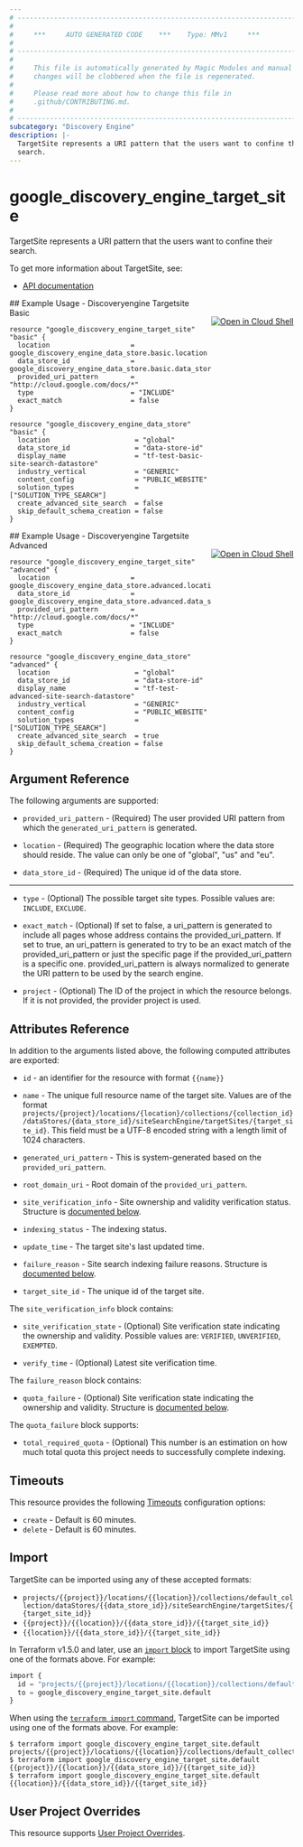 ```yaml
---
# ----------------------------------------------------------------------------
#
#     ***     AUTO GENERATED CODE    ***    Type: MMv1     ***
#
# ----------------------------------------------------------------------------
#
#     This file is automatically generated by Magic Modules and manual
#     changes will be clobbered when the file is regenerated.
#
#     Please read more about how to change this file in
#     .github/CONTRIBUTING.md.
#
# ----------------------------------------------------------------------------
subcategory: "Discovery Engine"
description: |-
  TargetSite represents a URI pattern that the users want to confine their
  search.
---
```


# google_discovery_engine_target_site

TargetSite represents a URI pattern that the users want to confine their
search.


To get more information about TargetSite, see:

* [API documentation](https://cloud.google.com/generative-ai-app-builder/docs/reference/rest/v1/projects.locations.collections.dataStores.siteSearchEngine.targetSites)

<div class = "oics-button" style="float: right; margin: 0 0 -15px">
  <a href="https://console.cloud.google.com/cloudshell/open?cloudshell_git_repo=https%3A%2F%2Fgithub.com%2Fterraform-google-modules%2Fdocs-examples.git&cloudshell_image=gcr.io%2Fcloudshell-images%2Fcloudshell%3Alatest&cloudshell_print=.%2Fmotd&cloudshell_tutorial=.%2Ftutorial.md&cloudshell_working_dir=discoveryengine_targetsite_basic&open_in_editor=main.tf" target="_blank">
    <img alt="Open in Cloud Shell" src="//gstatic.com/cloudssh/images/open-btn.svg" style="max-height: 44px; margin: 32px auto; max-width: 100%;">
  </a>
</div>
## Example Usage - Discoveryengine Targetsite Basic


```hcl
resource "google_discovery_engine_target_site" "basic" {
  location                    = google_discovery_engine_data_store.basic.location
  data_store_id               = google_discovery_engine_data_store.basic.data_store_id
  provided_uri_pattern        = "http://cloud.google.com/docs/*"
  type                        = "INCLUDE"
  exact_match                 = false
}

resource "google_discovery_engine_data_store" "basic" {
  location                     = "global"
  data_store_id                = "data-store-id"
  display_name                 = "tf-test-basic-site-search-datastore"
  industry_vertical            = "GENERIC"
  content_config               = "PUBLIC_WEBSITE"
  solution_types               = ["SOLUTION_TYPE_SEARCH"]
  create_advanced_site_search  = false
  skip_default_schema_creation = false
}
```
<div class = "oics-button" style="float: right; margin: 0 0 -15px">
  <a href="https://console.cloud.google.com/cloudshell/open?cloudshell_git_repo=https%3A%2F%2Fgithub.com%2Fterraform-google-modules%2Fdocs-examples.git&cloudshell_image=gcr.io%2Fcloudshell-images%2Fcloudshell%3Alatest&cloudshell_print=.%2Fmotd&cloudshell_tutorial=.%2Ftutorial.md&cloudshell_working_dir=discoveryengine_targetsite_advanced&open_in_editor=main.tf" target="_blank">
    <img alt="Open in Cloud Shell" src="//gstatic.com/cloudssh/images/open-btn.svg" style="max-height: 44px; margin: 32px auto; max-width: 100%;">
  </a>
</div>
## Example Usage - Discoveryengine Targetsite Advanced


```hcl
resource "google_discovery_engine_target_site" "advanced" {
  location                    = google_discovery_engine_data_store.advanced.location
  data_store_id               = google_discovery_engine_data_store.advanced.data_store_id
  provided_uri_pattern        = "http://cloud.google.com/docs/*"
  type                        = "INCLUDE"
  exact_match                 = false
}

resource "google_discovery_engine_data_store" "advanced" {
  location                     = "global"
  data_store_id                = "data-store-id"
  display_name                 = "tf-test-advanced-site-search-datastore"
  industry_vertical            = "GENERIC"
  content_config               = "PUBLIC_WEBSITE"
  solution_types               = ["SOLUTION_TYPE_SEARCH"]
  create_advanced_site_search  = true
  skip_default_schema_creation = false
}
```

## Argument Reference

The following arguments are supported:


* `provided_uri_pattern` -
  (Required)
  The user provided URI pattern from which the `generated_uri_pattern` is
  generated.

* `location` -
  (Required)
  The geographic location where the data store should reside. The value can
  only be one of "global", "us" and "eu".

* `data_store_id` -
  (Required)
  The unique id of the data store.


- - -


* `type` -
  (Optional)
  The possible target site types.
  Possible values are: `INCLUDE`, `EXCLUDE`.

* `exact_match` -
  (Optional)
  If set to false, a uri_pattern is generated to include all pages whose
  address contains the provided_uri_pattern. If set to true, an uri_pattern
  is generated to try to be an exact match of the provided_uri_pattern or
  just the specific page if the provided_uri_pattern is a specific one.
  provided_uri_pattern is always normalized to generate the URI pattern to
  be used by the search engine.

* `project` - (Optional) The ID of the project in which the resource belongs.
    If it is not provided, the provider project is used.



## Attributes Reference

In addition to the arguments listed above, the following computed attributes are exported:

* `id` - an identifier for the resource with format `{{name}}`

* `name` -
  The unique full resource name of the target site. Values are of the format
  `projects/{project}/locations/{location}/collections/{collection_id}/dataStores/{data_store_id}/siteSearchEngine/targetSites/{target_site_id}`.
  This field must be a UTF-8 encoded string with a length limit of 1024
  characters.

* `generated_uri_pattern` -
  This is system-generated based on the `provided_uri_pattern`.

* `root_domain_uri` -
  Root domain of the `provided_uri_pattern`.

* `site_verification_info` -
  Site ownership and validity verification status.
  Structure is [documented below](#nested_site_verification_info).

* `indexing_status` -
  The indexing status.

* `update_time` -
  The target site's last updated time.

* `failure_reason` -
  Site search indexing failure reasons.
  Structure is [documented below](#nested_failure_reason).

* `target_site_id` -
  The unique id of the target site.


<a name="nested_site_verification_info"></a>The `site_verification_info` block contains:

* `site_verification_state` -
  (Optional)
  Site verification state indicating the ownership and validity.
  Possible values are: `VERIFIED`, `UNVERIFIED`, `EXEMPTED`.

* `verify_time` -
  (Optional)
  Latest site verification time.

<a name="nested_failure_reason"></a>The `failure_reason` block contains:

* `quota_failure` -
  (Optional)
  Site verification state indicating the ownership and validity.
  Structure is [documented below](#nested_quota_failure).


<a name="nested_quota_failure"></a>The `quota_failure` block supports:

* `total_required_quota` -
  (Optional)
  This number is an estimation on how much total quota this project
  needs to successfully complete indexing.

## Timeouts

This resource provides the following
[Timeouts](https://developer.hashicorp.com/terraform/plugin/sdkv2/resources/retries-and-customizable-timeouts) configuration options:

- `create` - Default is 60 minutes.
- `delete` - Default is 60 minutes.

## Import


TargetSite can be imported using any of these accepted formats:

* `projects/{{project}}/locations/{{location}}/collections/default_collection/dataStores/{{data_store_id}}/siteSearchEngine/targetSites/{{target_site_id}}`
* `{{project}}/{{location}}/{{data_store_id}}/{{target_site_id}}`
* `{{location}}/{{data_store_id}}/{{target_site_id}}`


In Terraform v1.5.0 and later, use an [`import` block](https://developer.hashicorp.com/terraform/language/import) to import TargetSite using one of the formats above. For example:

```tf
import {
  id = "projects/{{project}}/locations/{{location}}/collections/default_collection/dataStores/{{data_store_id}}/siteSearchEngine/targetSites/{{target_site_id}}"
  to = google_discovery_engine_target_site.default
}
```

When using the [`terraform import` command](https://developer.hashicorp.com/terraform/cli/commands/import), TargetSite can be imported using one of the formats above. For example:

```
$ terraform import google_discovery_engine_target_site.default projects/{{project}}/locations/{{location}}/collections/default_collection/dataStores/{{data_store_id}}/siteSearchEngine/targetSites/{{target_site_id}}
$ terraform import google_discovery_engine_target_site.default {{project}}/{{location}}/{{data_store_id}}/{{target_site_id}}
$ terraform import google_discovery_engine_target_site.default {{location}}/{{data_store_id}}/{{target_site_id}}
```

## User Project Overrides

This resource supports [User Project Overrides](https://registry.terraform.io/providers/hashicorp/google/latest/docs/guides/provider_reference#user_project_override).

